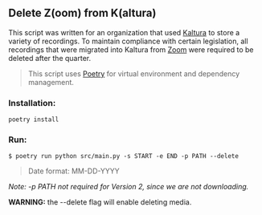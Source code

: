 ## Delete Z(oom) from K(altura)

This script was written for an organization that used 
[Kaltura](https://developer.kaltura.com/api-docs/Overview) 
to store a variety of recordings.
To maintain compliance with certain legislation, all recordings
that were migrated into Kaltura from 
[Zoom](https://marketplace.zoom.us/docs/api-reference/zoom-api)
were required to be deleted after the quarter. 


>This script uses [Poetry](https://python-poetry.org/) for 
virtual environment and dependency management.

### Installation:

```
poetry install
```

### Run:

```
$ poetry run python src/main.py -s START -e END -p PATH --delete
```
> Date format: MM-DD-YYYY

*Note: -p PATH not required for Version 2, since we are not downloading.*

**WARNING:** the --delete flag will enable deleting media.
